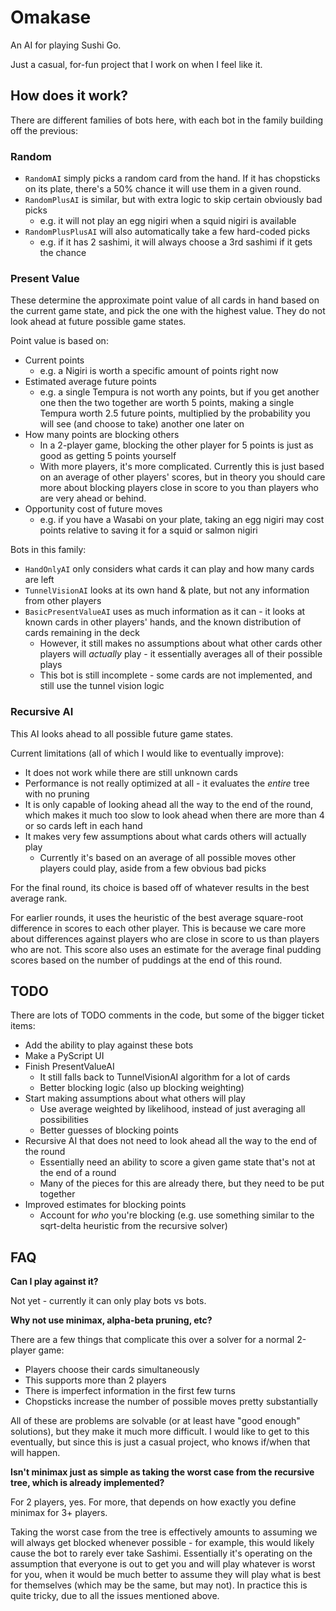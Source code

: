 # Omakase

An AI for playing Sushi Go.

Just a casual, for-fun project that I work on when I feel like it.

## How does it work?

There are different families of bots here, with each bot in the family building off the previous:

### Random

- `RandomAI` simply picks a random card from the hand. If it has chopsticks on its plate, there's a 50% chance it will use them in a given round.
- `RandomPlusAI` is similar, but with extra logic to skip certain obviously bad picks
	- e.g. it will not play an egg nigiri when a squid nigiri is available
- `RandomPlusPlusAI` will also automatically take a few hard-coded picks
	- e.g. if it has 2 sashimi, it will always choose a 3rd sashimi if it gets the chance

### Present Value

These determine the approximate point value of all cards in hand based on the current game state, and pick the one with the highest value.
They do not look ahead at future possible game states.

Point value is based on:

- Current points
	- e.g. a Nigiri is worth a specific amount of points right now
- Estimated average future points
	- e.g. a single Tempura is not worth any points, but if you get another one then the two together are worth 5 points, making a single Tempura worth 2.5 future points, multiplied by the probability you will see (and choose to take) another one later on
- How many points are blocking others
	- In a 2-player game, blocking the other player for 5 points is just as good as getting 5 points yourself
	- With more players, it's more complicated. Currently this is just based on an average of other players' scores, but in theory you should care more about blocking players close in score to you than players who are very ahead or behind.
- Opportunity cost of future moves
	- e.g. if you have a Wasabi on your plate, taking an egg nigiri may cost points relative to saving it for a squid or salmon nigiri

Bots in this family:

- `HandOnlyAI` only considers what cards it can play and how many cards are left
- `TunnelVisionAI` looks at its own hand & plate, but not any information from other players
- `BasicPresentValueAI` uses as much information as it can - it looks at known cards in other players' hands, and the known distribution of cards remaining in the deck
	- However, it still makes no assumptions about what other cards other players will _actually_ play - it essentially averages all of their possible plays
	- This bot is still incomplete - some cards are not implemented, and still use the tunnel vision logic

### Recursive AI

This AI looks ahead to all possible future game states.

Current limitations (all of which I would like to eventually improve):

- It does not work while there are still unknown cards
- Performance is not really optimized at all - it evaluates the _entire_ tree with no pruning
- It is only capable of looking ahead all the way to the end of the round, which makes it much too slow to look ahead when there are more than 4 or so cards left in each hand
- It makes very few assumptions about what cards others will actually play
	- Currently it's based on an average of all possible moves other players could play, aside from a few obvious bad picks

For the final round, its choice is based off of whatever results in the best average rank.

For earlier rounds, it uses the heuristic of the best average square-root difference in scores to each other player.
This is because we care more about differences against players who are close in score to us than players who are not.
This score also uses an estimate for the average final pudding scores based on the number of puddings at the end of this round.

## TODO

There are lots of TODO comments in the code, but some of the bigger ticket items:

- Add the ability to play against these bots
- Make a PyScript UI
- Finish PresentValueAI
	- It still falls back to TunnelVisionAI algorithm for a lot of cards
	- Better blocking logic (also up blocking weighting)
- Start making assumptions about what others will play
	- Use average weighted by likelihood, instead of just averaging all possibilities
	- Better guesses of blocking points
- Recursive AI that does not need to look ahead all the way to the end of the round
	- Essentially need an ability to score a given game state that's not at the end of a round
	- Many of the pieces for this are already there, but they need to be put together
- Improved estimates for blocking points
	- Account for _who_ you're blocking (e.g. use something similar to the sqrt-delta heuristic from the recursive solver)

## FAQ

**Can I play against it?**

Not yet - currently it can only play bots vs bots.

**Why not use minimax, alpha-beta pruning, etc?**

There are a few things that complicate this over a solver for a normal 2-player game:

- Players choose their cards simultaneously
- This supports more than 2 players
- There is imperfect information in the first few turns
- Chopsticks increase the number of possible moves pretty substantially

All of these are problems are solvable (or at least have "good enough" solutions), but they make it much more difficult.
I would like to get to this eventually, but since this is just a casual project, who knows if/when that will happen.

**Isn't minimax just as simple as taking the worst case from the recursive tree, which is already implemented?**

For 2 players, yes. For more, that depends on how exactly you define minimax for 3+ players.

Taking the worst case from the tree is effectively amounts to assuming we will always get blocked whenever possible - for example, this would likely cause the bot to rarely ever take Sashimi.
Essentially it's operating on the assumption that everyone is out to get you and will play whatever is worst for you, when it would be much better to assume they will play what is best for themselves (which may be the same, but may not).
In practice this is quite tricky, due to all the issues mentioned above.
